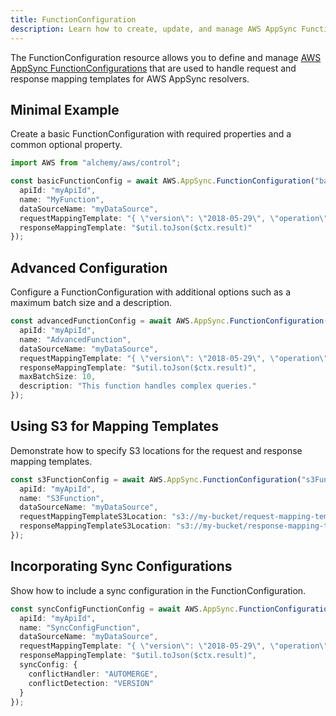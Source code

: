 ```yaml
---
title: FunctionConfiguration
description: Learn how to create, update, and manage AWS AppSync FunctionConfigurations using Alchemy Cloud Control.
---
```



The FunctionConfiguration resource allows you to define and manage [AWS AppSync FunctionConfigurations](https://docs.aws.amazon.com/appsync/latest/userguide/) that are used to handle request and response mapping templates for AWS AppSync resolvers.

## Minimal Example

Create a basic FunctionConfiguration with required properties and a common optional property.

```ts
import AWS from "alchemy/aws/control";

const basicFunctionConfig = await AWS.AppSync.FunctionConfiguration("basicFunctionConfig", {
  apiId: "myApiId",
  name: "MyFunction",
  dataSourceName: "myDataSource",
  requestMappingTemplate: "{ \"version\": \"2018-05-29\", \"operation\": \"Query\" }",
  responseMappingTemplate: "$util.toJson($ctx.result)"
});
```

## Advanced Configuration

Configure a FunctionConfiguration with additional options such as a maximum batch size and a description.

```ts
const advancedFunctionConfig = await AWS.AppSync.FunctionConfiguration("advancedFunctionConfig", {
  apiId: "myApiId",
  name: "AdvancedFunction",
  dataSourceName: "myDataSource",
  requestMappingTemplate: "{ \"version\": \"2018-05-29\", \"operation\": \"GetItem\" }",
  responseMappingTemplate: "$util.toJson($ctx.result)",
  maxBatchSize: 10,
  description: "This function handles complex queries."
});
```

## Using S3 for Mapping Templates

Demonstrate how to specify S3 locations for the request and response mapping templates.

```ts
const s3FunctionConfig = await AWS.AppSync.FunctionConfiguration("s3FunctionConfig", {
  apiId: "myApiId",
  name: "S3Function",
  dataSourceName: "myDataSource",
  requestMappingTemplateS3Location: "s3://my-bucket/request-mapping-template.vtl",
  responseMappingTemplateS3Location: "s3://my-bucket/response-mapping-template.vtl"
});
```

## Incorporating Sync Configurations

Show how to include a sync configuration in the FunctionConfiguration.

```ts
const syncConfigFunctionConfig = await AWS.AppSync.FunctionConfiguration("syncConfigFunctionConfig", {
  apiId: "myApiId",
  name: "SyncConfigFunction",
  dataSourceName: "myDataSource",
  requestMappingTemplate: "{ \"version\": \"2018-05-29\", \"operation\": \"Query\" }",
  responseMappingTemplate: "$util.toJson($ctx.result)",
  syncConfig: {
    conflictHandler: "AUTOMERGE",
    conflictDetection: "VERSION"
  }
});
```
